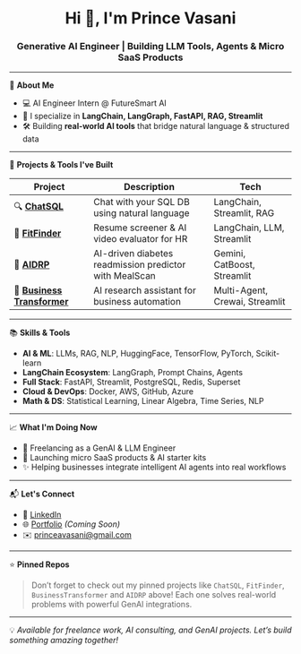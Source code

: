 <h1 align="center">Hi 👋, I'm Prince Vasani</h1>
<h3 align="center">Generative AI Engineer | Building LLM Tools, Agents & Micro SaaS Products</h3>

---

🚀 **About Me**
- 💻 AI Engineer Intern @ FutureSmart AI  
- 🤖 I specialize in **LangChain, LangGraph, FastAPI, RAG, Streamlit**  
- 🛠️ Building **real-world AI tools** that bridge natural language & structured data  

---

🧠 **Projects & Tools I've Built**

| Project | Description | Tech |
|--------|-------------|------|
| 🔍 [**ChatSQL**](https://github.com/vasaniprince/Chat_Sql) | Chat with your SQL DB using natural language | LangChain, Streamlit, RAG |
| 🧠 [**FitFinder**](https://github.com/vasaniprince/FitFinder) | Resume screener & AI video evaluator for HR | LangChain, LLM, Streamlit |
| 🏥 [**AIDRP**](https://github.com/vasaniprince/AIDRP-AI_Driven_Diabetes_Readmission_Prevention) | AI-driven diabetes readmission predictor with MealScan | Gemini, CatBoost, Streamlit |
| 🏢 [**Business Transformer**](https://github.com/vasaniprince/Business_Transformer) | AI research assistant for business automation | Multi-Agent, Crewai, Streamlit |

---

📚 **Skills & Tools**
- **AI & ML**: LLMs, RAG, NLP, HuggingFace, TensorFlow, PyTorch, Scikit-learn  
- **LangChain Ecosystem**: LangGraph, Prompt Chains, Agents  
- **Full Stack**: FastAPI, Streamlit, PostgreSQL, Redis, Superset  
- **Cloud & DevOps**: Docker, AWS, GitHub, Azure  
- **Math & DS**: Statistical Learning, Linear Algebra, Time Series, NLP  

---

📈 **What I'm Doing Now**
- 🧠 Freelancing as a GenAI & LLM Engineer  
- 🚀 Launching micro SaaS products & AI starter kits  
- ✨ Helping businesses integrate intelligent AI agents into real workflows  

---

📬 **Let's Connect**
- 🔗 [LinkedIn](https://www.linkedin.com/in/vasaniprince/)
- 🌐 [Portfolio](https://vasaniprince.github.io) *(Coming Soon)*
- ✉️ princeavasani@gmail.com

---

⭐ **Pinned Repos**
> Don’t forget to check out my pinned projects like `ChatSQL`, `FitFinder`, `BusinessTransformer` and `AIDRP` above! Each one solves real-world problems with powerful GenAI integrations.

---

💡 *Available for freelance work, AI consulting, and GenAI projects. Let’s build something amazing together!*
